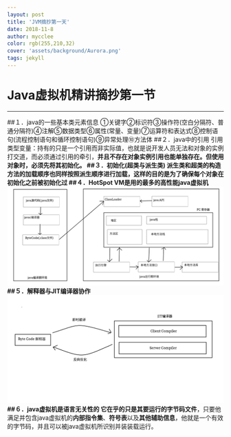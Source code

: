 ```yaml
---
layout: post
title: 'JVM摘抄第一天'
date: 2018-11-8
author: mycclee
color: rgb(255,210,32)
cover: 'assets/background/Aurora.png'
tags: jekyll
---
```

# Java虚拟机精讲摘抄第一节
----------
##１．java的一些基本类元素信息
①关键字②标识符③操作符(空白分隔符、普通分隔符)④注解⑤数据类型⑥属性(常量、变量)⑦运算符和表达式⑧控制语句(流程控制语句和循环控制语句)⑨异常处理⑩方法体
##２．java中的引用
引用类型变量：持有的只是一个引用而非实际值，也就是说开发人员无法和对象的实例打交道，而必须通过引用的牵引，**并且不存在对象实例引用也能单独存在。**但使用对象时，必须先将其初始化。
##３．初始化(超类与派生类)
派生类和超类的构造方法的加载顺序也同样按照派生顺序进行加载，这样的目的是为了确保每个对象在初始化之前被初始化过
##４．HotSpot VM是用的最多的高性能java虚拟机
![](assets/photos/javaWriting.png)
##５．解释器与JIT编译器协作
![](assets/photos/JIT.png)
##６．java虚拟机是语言无关性的
它在乎的只是其**要运行的字节码文件**，只要他满足并包含java虚拟机的**内部指令集**、**符号表**以及**其他辅助信息**，他就是一个有效的字节码，并且可以被java虚拟机所识别并装装载运行。
